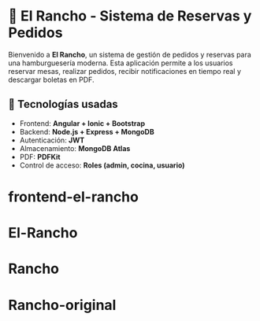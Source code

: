 # 🍔 El Rancho - Sistema de Reservas y Pedidos

Bienvenido a **El Rancho**, un sistema de gestión de pedidos y reservas para una hamburguesería moderna. Esta aplicación permite a los usuarios reservar mesas, realizar pedidos, recibir notificaciones en tiempo real y descargar boletas en PDF.

## 🔧 Tecnologías usadas

- Frontend: **Angular + Ionic + Bootstrap**
- Backend: **Node.js + Express + MongoDB**
- Autenticación: **JWT**
- Almacenamiento: **MongoDB Atlas**
- PDF: **PDFKit**
- Control de acceso: **Roles (admin, cocina, usuario)**



# frontend-el-rancho
# El-Rancho
# Rancho
# Rancho-original
